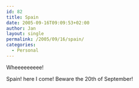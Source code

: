 ```yaml
---
id: 82
title: Spain
date: 2005-09-16T09:09:53+02:00
author: Jan
layout: single
permalink: /2005/09/16/spain/
categories:
  - Personal
---
```

Wheeeeeeeee!

Spain! here I come! Beware the 20th of September!